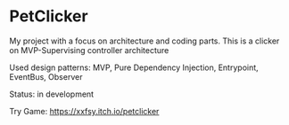 # PetClicker
My project with a focus on architecture and coding parts. This is a clicker on MVP-Supervising controller architecture

Used design patterns: MVP, Pure Dependency Injection, Entrypoint, EventBus, Observer

Status: in development

Try Game: https://xxfsy.itch.io/petclicker
